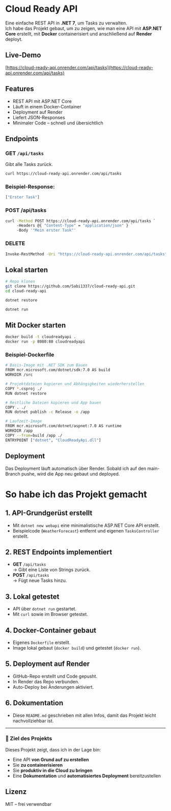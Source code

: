 # Cloud Ready API

Eine einfache REST API in **.NET 7**, um Tasks zu verwalten.  
Ich habe das Projekt gebaut, um zu zeigen, wie man eine API mit **ASP.NET Core** erstellt, mit **Docker** containerisiert und anschließend auf **Render** deployt.

## Live-Demo
[https://cloud-ready-api.onrender.com/api/tasks](https://cloud-ready-api.onrender.com/api/tasks)

## Features
- REST API mit ASP.NET Core
- Läuft in einem Docker-Container
- Deployment auf Render
- Liefert JSON-Responses
- Minimaler Code – schnell und übersichtlich

## Endpoints

### GET `/api/tasks`
Gibt alle Tasks zurück.
```bash
curl https://cloud-ready-api.onrender.com/api/tasks
```

### Beispiel-Response:
```bash
["Erster Task"]
```
### POST /api/tasks
```bash
curl -Method POST https://cloud-ready-api.onrender.com/api/tasks `
     -Headers @{ "Content-Type" = "application/json" } `
     -Body '"Mein erster Task"'
```
### DELETE
```bash
Invoke-RestMethod -Uri "https://cloud-ready-api.onrender.com/api/tasks" -Method DELETE
```
## Lokal starten
```bash
# Repo klonen
git clone https://github.com/Sabi1337/cloud-ready-api.git
cd cloud-ready-api

dotnet restore

dotnet run
```
## Mit Docker starten
```bash
docker build -t cloudreadyapi .
docker run -p 8080:80 cloudreadyapi
```
### Beispiel-Dockerfile
```bash
# Basis-Image mit .NET SDK zum Bauen
FROM mcr.microsoft.com/dotnet/sdk:7.0 AS build
WORKDIR /src

# Projektdateien kopieren und Abhängigkeiten wiederherstellen
COPY *.csproj ./
RUN dotnet restore

# Restliche Dateien kopieren und App bauen
COPY . ./
RUN dotnet publish -c Release -o /app

# Laufzeit-Image
FROM mcr.microsoft.com/dotnet/aspnet:7.0 AS runtime
WORKDIR /app
COPY --from=build /app ./
ENTRYPOINT ["dotnet", "CloudReadyApi.dll"]
```
## Deployment
Das Deployment läuft automatisch über Render.
Sobald ich auf den main-Branch pushe, wird die App neu gebaut und deployed.

# So habe ich das Projekt gemacht

## 1. API-Grundgerüst erstellt
- Mit `dotnet new webapi` eine minimalistische ASP.NET Core API erstellt.
- Beispielcode (`WeatherForecast`) entfernt und eigenen `TasksController` erstellt.

## 2. REST Endpoints implementiert
- **GET** `/api/tasks`  
  → Gibt eine Liste von Strings zurück.
- **POST** `/api/tasks`  
  → Fügt neue Tasks hinzu.

## 3. Lokal getestet
- API über `dotnet run` gestartet.
- Mit `curl` sowie im Browser getestet.

## 4. Docker-Container gebaut
- Eigenes `Dockerfile` erstellt.
- Image lokal gebaut (`docker build`) und getestet (`docker run`).

## 5. Deployment auf Render
- GitHub-Repo erstellt und Code gepusht.
- In Render das Repo verbunden.
- Auto-Deploy bei Änderungen aktiviert.

## 6. Dokumentation
- Diese `README.md` geschrieben mit allen Infos, damit das Projekt leicht nachvollziehbar ist.

---

### 🎯 Ziel des Projekts
Dieses Projekt zeigt, dass ich in der Lage bin:
- Eine API **von Grund auf zu erstellen**
- Sie **zu containerisieren**
- Sie **produktiv in die Cloud zu bringen**
- Eine **Dokumentation** und **automatisiertes Deployment** bereitzustellen



## Lizenz
MIT – frei verwendbar
